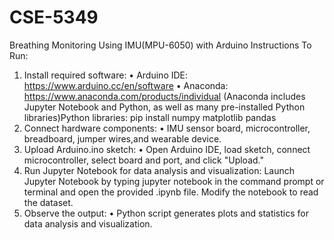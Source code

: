 # CSE-5349
Breathing Monitoring Using IMU(MPU-6050) with Arduino 
Instructions To Run:

1.	Install required software:
•	Arduino IDE: https://www.arduino.cc/en/software
•	Anaconda: https://www.anaconda.com/products/individual (Anaconda includes Jupyter Notebook and Python, as well as many pre-installed Python libraries)Python libraries: pip install numpy matplotlib pandas
2.	Connect hardware components:
•	IMU sensor board, microcontroller, breadboard, jumper wires,and  wearable device.
3.	Upload Arduino.ino sketch:
•	Open Arduino IDE, load sketch, connect microcontroller, select board and port, and click "Upload."
4.	Run Jupyter Notebook for data analysis and visualization:
Launch Jupyter Notebook by typing jupyter notebook in the command prompt or terminal and open the provided .ipynb file.
Modify the notebook to read the dataset.
5.	Observe the output:
•	Python script generates plots and statistics for data analysis and visualization.
